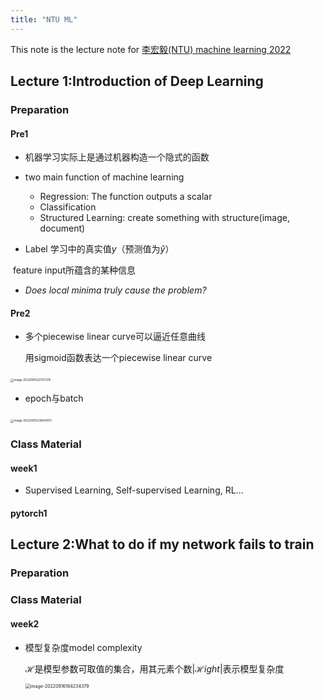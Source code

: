 ```yaml
---
title: "NTU ML"
---
```

This note is the lecture note for [李宏毅(NTU) machine learning 2022](https://speech.ee.ntu.edu.tw/~hylee/ml/2022-spring.php)

## Lecture 1:Introduction of Deep Learning

### Preparation

#### Pre1

- 机器学习实际上是通过机器构造一个隐式的函数

- two main function of machine learning
  - Regression: The function outputs a scalar
  - Classification
  - Structured Learning: create something with structure(image, document)
- Label 学习中的真实值$y$（预测值为$\hat{y}$）

​		feature input所蕴含的某种信息

- *Does local minima truly cause the problem?*

#### Pre2

- 多个piecewise linear curve可以逼近任意曲线

  用sigmoid函数表达一个piecewise linear curve

​	<img src="http://img.reedyoung.cn/image-20220915221127215.png" alt="image-20220915221127215" style="zoom: 33%;" />

- epoch与batch

​	<img src="C:\Users\杨思源\AppData\Roaming\Typora	ypora-user-images\image-20220915235644151.png" alt="image-20220915235644151" style="zoom: 33%;" />

### Class Material

#### week1

- Supervised Learning, Self-supervised Learning, RL...

#### pytorch1

## Lecture 2:What to do if my network fails to train

###  Preparation

### Class Material

#### week2

- 模型复杂度model complexity

  $\mathcal{H}$是模型参数可取值的集合，用其元素个数$\left | \mathcal{H} ight |$表示模型复杂度

  <img src="C:\Users\杨思源\AppData\Roaming\Typora	ypora-user-images\image-20220916164234379.png" alt="image-20220916164234379" style="zoom:50%;" />
  
   
